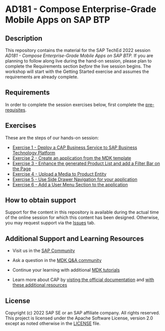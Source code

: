 # AD181 - Compose Enterprise-Grade Mobile Apps on SAP BTP

## Description

This repository contains the material for the SAP TechEd 2022 session *AD181 - Compose Enterprise-Grade Mobile Apps on SAP BTP.*  If you are planning to follow along live during the hand-on session, please plan to complete the Requirements section *before* the live session begins.  The workshop will start with the Getting Started exercise and assumes the requirements are already complete.

## Requirements

In order to complete the session exercises below, first complete the [pre-requisites](exercises/ex0/README.md).

## Exercises

These are the steps of our hands-on session:

- [Exercise 1 - Deploy a CAP Business Service to SAP Business Technology Platform](exercises/ex1/README.md)    
- [Exercise 2 - Create an application from the MDK template](exercises/ex2/README.md)
- [Exercise 3 - Enhance the generated Product List and add a Filter Bar on the Page](exercises/ex3/README.md)
- [Exercise 4 - Upload a Media to Product Entity](exercises/ex4/README.md)
- [Exercise 5 - Use Side Drawer Navigation for your application](exercises/ex5/README.md)
- [Exercise 6 - Add a User Menu Section to the application](exercises/ex5/README.md)

## How to obtain support

Support for the content in this repository is available during the actual time of the online session for which this content has been designed. Otherwise, you may request support via the [Issues](../../issues) tab.

## Additional Support and Learning Resources

- Visit us in the [SAP Community](https://community.sap.com/topics/mobile-technology)

- Ask a question in the [MDK Q&A community](https://answers.sap.com/tags/73555000100800001081)

- Continue your learning with additional [MDK tutorials](https://help.sap.com/doc/f53c64b93e5140918d676b927a3cd65b/Cloud/en-US/docs-en/guides/getting-started/mdk/overview.html#tutorials)

- Learn more about CAP by [visting the official documentation](https://cap.cloud.sap/docs/) and [with these additional resources](https://cap.cloud.sap/docs/resources/) 

## License
Copyright (c) 2022 SAP SE or an SAP affiliate company. All rights reserved. This project is licensed under the Apache Software License, version 2.0 except as noted otherwise in the [LICENSE](LICENSES/Apache-2.0.txt) file.
